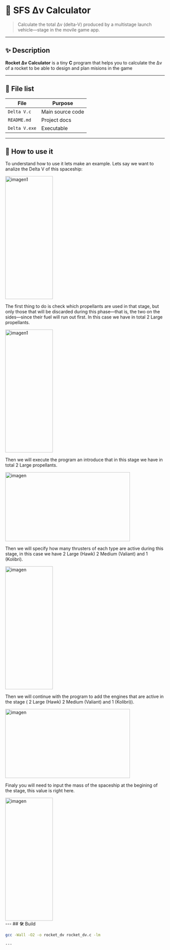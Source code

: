 # 🚀 SFS Δv Calculator

> Calculate the total Δv (delta-V) produced by a multistage launch vehicle—stage in the movile game app.

---

## ✨ Description

**Rocket Δv Calculator** is a tiny **C** program that helps you to calculate the Δv of a rocket to be able to design and plan misions in the game

---

## 📁 File list

| File          | Purpose          |
|---------------|------------------|
| `Delta V.c`   | Main source code |
| `README.md`   | Project docs     |
| `Delta V.exe` | Executable       |

---
## 📝 How to use it
To understand how to use it lets make an example. Lets say we want to analize the Delta V of this spaceship:

<div align="left">
  <img src="https://github.com/user-attachments/assets/4af00248-304c-414d-a385-700a8e635249" width="150" height="388" alt="imagen1" />
  <!-- Añade aquí más <img> si hiciera falta -->
</div>

The first thing to do is check which propellants are used in that stage, but only those that will be discarded during this phase—that is,
the two on the sides—since their fuel will run out first. In this case we have in total 2 Large propellants.

<div align="left">
  <img src="https://github.com/user-attachments/assets/23a5b6a4-1651-4a22-b539-510be71a9570" width="150" height="388" alt="imagen1" />
  <!-- Añade aquí más <img> si hiciera falta -->
</div>

Then we will execute the program an introduce that in this stage we have in total 2 Large propellants.

<div align="left">
<img width="394" height="218" alt="imagen" src="https://github.com/user-attachments/assets/a806d5d5-9301-446e-9dde-68df704d108b" />
</div>

Then we will specify how many thrusters of each type are active during this stage, in this case we have 2 Large (Hawk) 2 Medium (Valiant) and 1 (Kolibri).

<div align="left">
<img width="150" height="388" alt="imagen" src="https://github.com/user-attachments/assets/1b6380c2-74c5-4789-943c-2d1483bd5858" />
</div>

Then we will continue with the program to add the engines that are active in the stage ( 2 Large (Hawk) 2 Medium (Valiant) and 1 (Kolibri)).

<div align="left">
<img width="394" height="218" alt="imagen" src="https://github.com/user-attachments/assets/32c8104d-d1d3-4437-83be-0fa80e367124" />
</div>

Finaly you will need to input the mass of the spaceship at the begining of the stage, this value is right here.

<div align="left">
<img width="150" height="388" alt="imagen" src="https://github.com/user-attachments/assets/cfe03979-870a-4d32-83b4-184148473f62" />
</div>
---
## 🛠️ Build

```bash
gcc -Wall -O2 -o rocket_dv rocket_dv.c -lm

---
